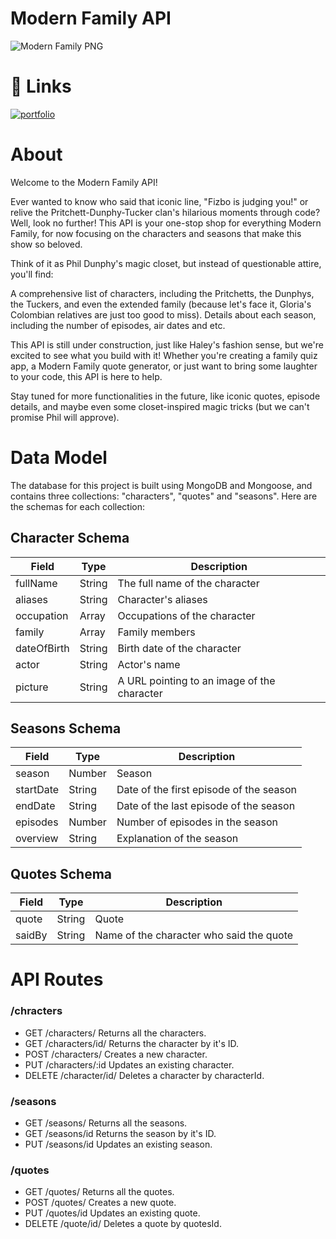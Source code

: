 # Modern Family API

![Modern Family PNG](https://upload.wikimedia.org/wikipedia/commons/thumb/7/77/Modern_Family_Title.svg/1200px-Modern_Family_Title.svg.png)

# 🔗 Links
[![portfolio](https://img.shields.io/badge/my_portfolio-000?style=for-the-badge&logo=ko-fi&logoColor=white)](https://github.com/zackcinal)

# About

Welcome to the Modern Family API!

Ever wanted to know who said that iconic line, "Fizbo is judging you!" or relive the Pritchett-Dunphy-Tucker clan's hilarious moments through code? Well, look no further! This API is your one-stop shop for everything Modern Family, for now focusing on the characters and seasons that make this show so beloved.

Think of it as Phil Dunphy's magic closet, but instead of questionable attire, you'll find:

A comprehensive list of characters, including the Pritchetts, the Dunphys, the Tuckers, and even the extended family (because let's face it, Gloria's Colombian relatives are just too good to miss).
Details about each season, including the number of episodes, air dates and etc.

This API is still under construction, just like Haley's fashion sense, but we're excited to see what you build with it! Whether you're creating a family quiz app, a Modern Family quote generator, or just want to bring some laughter to your code, this API is here to help.

Stay tuned for more functionalities in the future, like iconic quotes, episode details, and maybe even some closet-inspired magic tricks (but we can't promise Phil will approve).

# Data Model
The database for this project is built using MongoDB and Mongoose, and contains three collections: "characters", "quotes" and "seasons". Here are the schemas for each collection:


## Character Schema
| Field          | Type    | Description                                   |
| -------------- | ------- | --------------------------------------------- |
| fullName       | String  | The full name of the character                |
| aliases        | String  | Character's aliases                           |
| occupation     | Array   | Occupations of the character                  |
| family         | Array   | Family members                                |
| dateOfBirth    | String  | Birth date of the character                   |
| actor          | String  | Actor's name                                  |
| picture        | String  | A URL pointing to an image of the character   |

## Seasons Schema
| Field          | Type    | Description                                   |
| -------------- | ------- | --------------------------------------------- |
| season         | Number  | Season                                        |
| startDate      | String  | Date of the first episode of the season       |
| endDate        | String  | Date of the last episode of the season        |
| episodes       | Number  | Number of episodes in the season              |
| overview       | String  | Explanation of the season                     |

## Quotes Schema
| Field          | Type    | Description                                   |
| -------------- | ------- | --------------------------------------------- |
| quote          | String  | Quote                                         |
| saidBy         | String  | Name of the character who said the quote      |

# API Routes

### /chracters
<ul>
<li>GET /characters/ Returns all the characters.</li>
<li>GET /characters/id/ Returns the character by it's ID.</li>
<li>POST /characters/ Creates a new character.</li>
<li>PUT /characters/:id Updates an existing character.</li>
<li>DELETE /character/id/ Deletes a character by characterId.</li>
</ul>

### /seasons
<ul>
<li>GET /seasons/ Returns all the seasons.</li>
<li>GET /seasons/id Returns the season by it's ID.</li>
<li>PUT /seasons/id Updates an existing season.</li>
</ul>

### /quotes
<ul>
<li>GET /quotes/ Returns all the quotes.</li>
<li>POST /quotes/ Creates a new quote.</li>
<li>PUT /quotes/id Updates an existing quote.</li>
<li>DELETE /quote/id/ Deletes a quote by quotesId.</li>
</ul>